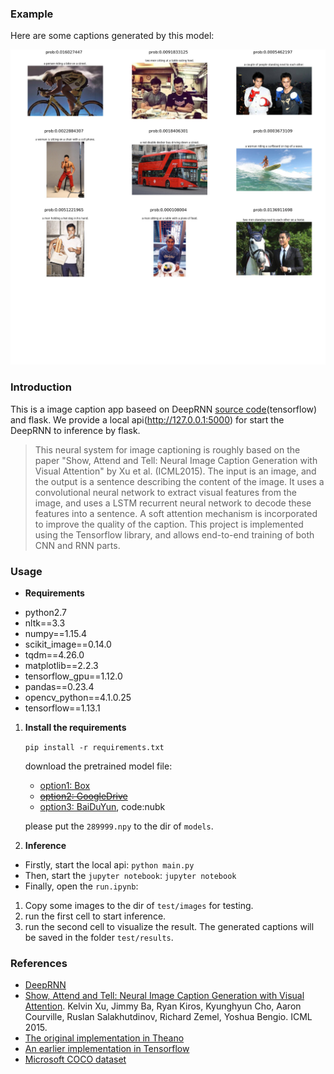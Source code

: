 ### Example
Here are some captions generated by this model:

![examples](result.jpg)
### Introduction
This is a image caption app baseed on DeepRNN [source code](https://github.com/DeepRNN/image_captioning)(tensorflow) and flask. We provide a local api(http://127.0.0.1:5000) for start the DeepRNN to inference by flask.

> This neural system for image captioning is roughly based on the paper "Show, Attend and Tell: Neural Image Caption Generation with Visual Attention" by Xu et al. (ICML2015). The input is an image, and the output is a sentence describing the content of the image. It uses a convolutional neural network to extract visual features from the image, and uses a LSTM recurrent neural network to decode these features into a sentence. A soft attention mechanism is incorporated to improve the quality of the caption. This project is implemented using the Tensorflow library, and allows end-to-end training of both CNN and RNN parts.

### Usage

* **Requirements**
- python2.7
- nltk==3.3
- numpy==1.15.4
- scikit_image==0.14.0
- tqdm==4.26.0
- matplotlib==2.2.3
- tensorflow_gpu==1.12.0
- pandas==0.23.4
- opencv_python==4.1.0.25
- tensorflow==1.13.1

1. **Install the requirements**

    `pip install -r requirements.txt`
    
    download the pretrained model file:
    - [option1: Box](https://app.box.com/s/xuigzzaqfbpnf76t295h109ey9po5t8p)
    - ~~[option2: GoogleDrive]()~~
    - [option3: BaiDuYun](https://pan.baidu.com/s/1IVQjxy6kU5XmQ1FpW6Ljow), code:nubk
    
    please put the `289999.npy` to the dir of `models`.
    
2. **Inference**
* Firstly, start the local api:
    `python main.py`
* Then, start the `jupyter notebook`:
    `jupyter notebook`
* Finally, open the `run.ipynb`:
1. Copy some images to the dir of `test/images` for testing.
2. run the first cell to start inference.
3. run the second cell to visualize the result.
The generated captions will be saved in the folder `test/results`.

### References
* [DeepRNN](https://github.com/DeepRNN/image_captioning)
* [Show, Attend and Tell: Neural Image Caption Generation with Visual Attention](https://arxiv.org/abs/1502.03044). Kelvin Xu, Jimmy Ba, Ryan Kiros, Kyunghyun Cho, Aaron Courville, Ruslan Salakhutdinov, Richard Zemel, Yoshua Bengio. ICML 2015.
* [The original implementation in Theano](https://github.com/kelvinxu/arctic-captions)
* [An earlier implementation in Tensorflow](https://github.com/jazzsaxmafia/show_attend_and_tell.tensorflow)
* [Microsoft COCO dataset](http://mscoco.org/)
